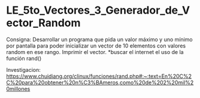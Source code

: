 # LE_5to_Vectores_3_Generador_de_Vector_Random
 
Consigna:
    Desarrollar un programa que pida un valor máximo y uno mínimo por
	pantalla para poder inicializar un vector de 10 elementos con valores
	random en ese rango. Imprimir el vector. 
	*buscar el internet el uso de la función rand()

Investigacion:
	https://www.chuidiang.org/clinux/funciones/rand.php#:~:text=En%20C%2C%20para%20obtener%20n%C3%BAmeros,como%20de%202%20mil%20millones
